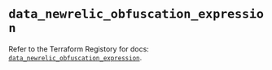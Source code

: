 # `data_newrelic_obfuscation_expression`

Refer to the Terraform Registory for docs: [`data_newrelic_obfuscation_expression`](https://registry.terraform.io/providers/newrelic/newrelic/3.27.6/docs/data-sources/obfuscation_expression).

